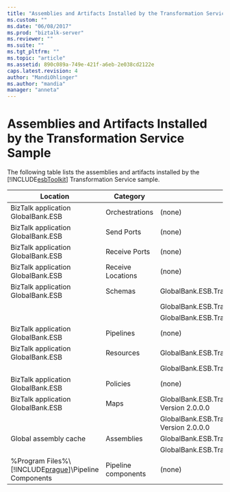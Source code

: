 ```yaml
---
title: "Assemblies and Artifacts Installed by the Transformation Service Sample | Microsoft Docs"
ms.custom: ""
ms.date: "06/08/2017"
ms.prod: "biztalk-server"
ms.reviewer: ""
ms.suite: ""
ms.tgt_pltfrm: ""
ms.topic: "article"
ms.assetid: 890c089a-749e-421f-a6eb-2e038cd2122e
caps.latest.revision: 4
author: "MandiOhlinger"
ms.author: "mandia"
manager: "anneta"
---
```

# Assemblies and Artifacts Installed by the Transformation Service Sample
The following table lists the assemblies and artifacts installed by the [!INCLUDE[esbToolkit](../includes/esbtoolkit-md.md)] Transformation Service sample.  
  
|Location|Category|Name and version of the component|  
|--------------|--------------|---------------------------------------|  
|BizTalk application GlobalBank.ESB|Orchestrations|(none)|  
|BizTalk application GlobalBank.ESB|Send Ports|(none)|  
|BizTalk application GlobalBank.ESB|Receive Ports|(none)|  
|BizTalk application GlobalBank.ESB|Receive Locations|(none)|  
|BizTalk application GlobalBank.ESB|Schemas|GlobalBank.ESB.TransformServices.Schemas.RetailOrder Version 2.0.0.0|  
|||GlobalBank.ESB.TransformServices.Schemas.OrderConfirmation Version 2.0.0.0|  
|||GlobalBank.ESB.TransformServices.Schemas.CanonicalOrder Version 2.0.0.0|  
|BizTalk application GlobalBank.ESB|Pipelines|(none)|  
|BizTalk application GlobalBank.ESB|Resources|GlobalBank.ESB.TransformServices.Maps Version 2.0.0.0|  
|||GlobalBank.ESB.TransformServices.Schemas Version 2.0.0.0|  
|BizTalk application GlobalBank.ESB|Policies|(none)|  
|BizTalk application GlobalBank.ESB|Maps|GlobalBank.ESB.TransformServices.Maps.CanonicalOrder_To_OrderConfirmation Version 2.0.0.0|  
|||GlobalBank.ESB.TransformServices.Maps.RetailOrder_To_CanonicalOrder Version 2.0.0.0|  
|Global assembly cache|Assemblies|GlobalBank.ESB.TransformServices.Maps Version 2.0.0.0|  
|||GlobalBank.ESB.TransformServices.Schemas Version 2.0.0.0|  
|%Program Files%\\[!INCLUDE[prague](../includes/prague-md.md)]\Pipeline Components|Pipeline components|(none)|